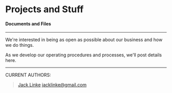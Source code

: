 # Projects and Stuff #
#### Documents and Files ####

---

We're interested in being as open as possible about our business and how we do things.

As we develop our operating procedures and processes, we'll post details here.

---

CURRENT AUTHORS:

> [Jack Linke](http://www.jacklinke.com)
jacklinke@gmail.com